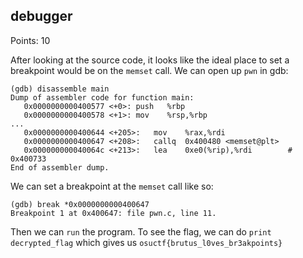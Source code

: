 ## debugger

Points: 10

After looking at the source code, it looks like the ideal place to set a
breakpoint would be on the `memset` call. We can open up `pwn` in gdb:

```gdb
(gdb) disassemble main
Dump of assembler code for function main:
   0x0000000000400577 <+0>: push   %rbp
   0x0000000000400578 <+1>: mov    %rsp,%rbp
...
   0x0000000000400644 <+205>:   mov    %rax,%rdi
   0x0000000000400647 <+208>:   callq  0x400480 <memset@plt>
   0x000000000040064c <+213>:   lea    0xe0(%rip),%rdi        # 0x400733
End of assembler dump.
```

We can set a breakpoint at the `memset` call like so:
```gdb
(gdb) break *0x0000000000400647
Breakpoint 1 at 0x400647: file pwn.c, line 11.
```

Then we can `run` the program. To see the flag, we can do `print
decrypted_flag` which gives us `osuctf{brutus_l0ves_br3akpoints}`
